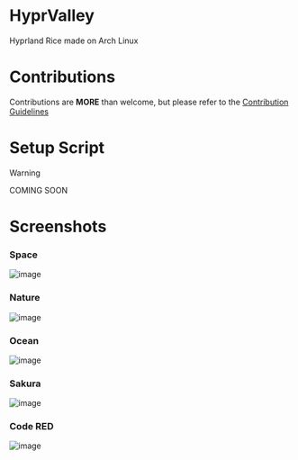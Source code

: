 # HyprValley
Hyprland Rice made on Arch Linux

# Contributions
Contributions are **MORE** than welcome, but please refer to the [Contribution Guidelines](https://github.com/AdiKsOnDev/HyprValley/blob/main/docs/CONTRIBUTING.md)

# Setup Script
>[!WARNING]
>COMING SOON

# Screenshots
### Space
![image](https://github.com/AdiKsOnDev/HyprValley/assets/80326762/93be8d91-9f4b-416f-b622-d4719de4a926)

### Nature
![image](https://github.com/AdiKsOnDev/HyprValley/assets/80326762/11d06e28-f7b3-4cf1-98e9-a233a3c2d0f7)

### Ocean
![image](https://github.com/AdiKsOnDev/HyprValley/assets/80326762/6c45a90d-fd4d-419e-98da-52aa73ac4f01)

### Sakura
![image](https://github.com/AdiKsOnDev/HyprValley/assets/80326762/84a2f0b1-a922-413f-b7c8-c03e56d83458)

### Code RED
![image](https://github.com/AdiKsOnDev/HyprValley/assets/80326762/3aedfd9a-dca5-4904-9995-2495103da22f)
